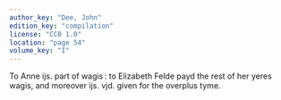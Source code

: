 ```yaml
---
author_key: "Dee, John"
edition_key: "compilation"
license: "CC0 1.0"
location: "page 54"
volume_key: "I"
---
```

To Anne ijs. part of wagis : to Elizabeth Felde payd the rest of her yeres
wagis, and moreover ijs. vjd. given for the overplus tyme.

